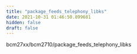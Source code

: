 ```yaml
---
title: "package_feeds_telephony_libks"
date: 2021-10-31 01:46:50.899681
hidden: false
draft: false
---
```


bcm27xx/bcm2710/package_feeds_telephony_libks

